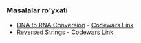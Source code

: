 ### Masalalar ro'yxati

- [DNA to RNA Conversion](8_kyu/task1.dart) - [Codewars Link](https://www.codewars.com/kata/5556282156230d0e5e000089)
- [Reversed Strings](8_kyu/task2.dart) - [Codewars Link](https://www.codewars.com/kata/5168bb5dfe9a00b126000018)